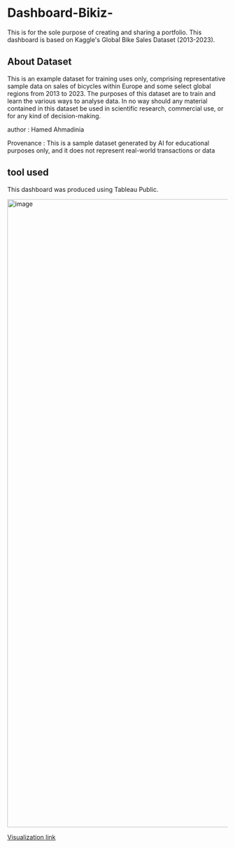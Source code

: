 # Dashboard-Bikiz-

This is for the sole purpose of creating and sharing a portfolio. 
This dashboard is based on Kaggle's Global Bike Sales Dataset (2013-2023).

## About Dataset
This is an example dataset for training uses only, comprising representative sample data on sales of bicycles within Europe and some select global regions from 2013 to 2023. The purposes of this dataset are to train and learn the various ways to analyse data. In no way should any material contained in this dataset be used in scientific research, commercial use, or for any kind of decision-making.

author : Hamed Ahmadinia

Provenance : This is a sample dataset generated by AI for educational purposes only, and it does not represent real-world transactions or data

## tool used
This dashboard was produced using Tableau Public.


<img width="1435" alt="image" src="https://github.com/user-attachments/assets/8713c280-ddfb-4400-a99d-fc641e5eb8fb">

[Visualization link](https://public.tableau.com/shared/HHQ5DC4GT?:display_count=n&:origin=viz_share_link)
